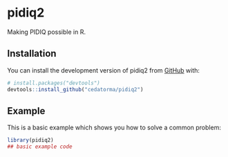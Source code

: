 
# pidiq2

<!-- badges: start -->
<!-- badges: end -->

Making PIDIQ possible in R.

## Installation

You can install the development version of pidiq2 from [GitHub](https://github.com/) with:

``` r
# install.packages("devtools")
devtools::install_github("cedatorma/pidiq2")
```

## Example

This is a basic example which shows you how to solve a common problem:

``` r
library(pidiq2)
## basic example code
```

